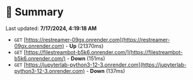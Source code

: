 # 📖 Summary
Last updated: **7/17/2024, 4:19:18 AM**

- `GET` [https://restreamer-09gx.onrender.com](https://restreamer-09gx.onrender.com) - **Up** (21370ms)
- `GET` [https://filestreambot-b5k6.onrender.com/](https://filestreambot-b5k6.onrender.com/) - **Down** (151ms)
- `GET` [https://jupyterlab-python3-12-3.onrender.com](https://jupyterlab-python3-12-3.onrender.com) - **Down** (137ms)
